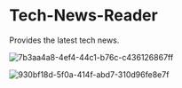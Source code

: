 # Tech-News-Reader

Provides the latest tech news.

![7b3aa4a8-4ef4-44c1-b76c-c436126867ff](https://cloud.githubusercontent.com/assets/14817744/13800849/14f736ec-eaea-11e5-86a4-6d7e79de6f0b.jpg)

![930bf18d-5f0a-414f-abd7-310d96fe8e7f](https://cloud.githubusercontent.com/assets/14817744/13800957/ecc58eac-eaea-11e5-9ba1-0aabeffb872e.jpg)
